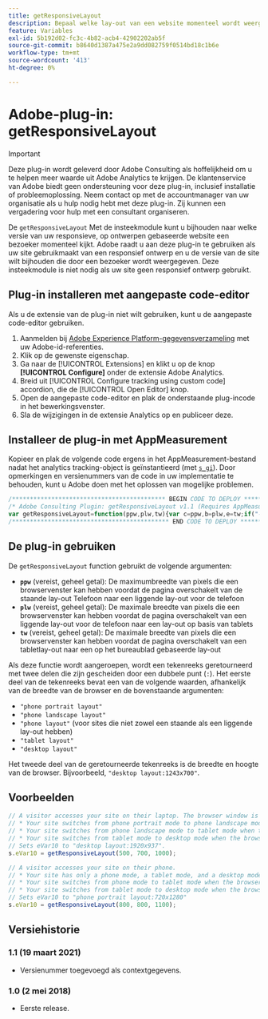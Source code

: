 ```yaml
---
title: getResponsiveLayout
description: Bepaal welke lay-out van een website momenteel wordt weergegeven.
feature: Variables
exl-id: 5b192d02-fc3c-4b82-acb4-42902202ab5f
source-git-commit: b8640d1387a475e2a9dd082759f0514bd18c1b6e
workflow-type: tm+mt
source-wordcount: '413'
ht-degree: 0%

---
```


# Adobe-plug-in: getResponsiveLayout

>[!IMPORTANT]
>
>Deze plug-in wordt geleverd door Adobe Consulting als hoffelijkheid om u te helpen meer waarde uit Adobe Analytics te krijgen. De klantenservice van Adobe biedt geen ondersteuning voor deze plug-in, inclusief installatie of probleemoplossing. Neem contact op met de accountmanager van uw organisatie als u hulp nodig hebt met deze plug-in. Zij kunnen een vergadering voor hulp met een consultant organiseren.

De `getResponsiveLayout` Met de insteekmodule kunt u bijhouden naar welke versie van uw responsieve, op ontwerpen gebaseerde website een bezoeker momenteel kijkt. Adobe raadt u aan deze plug-in te gebruiken als uw site gebruikmaakt van een responsief ontwerp en u de versie van de site wilt bijhouden die door een bezoeker wordt weergegeven. Deze insteekmodule is niet nodig als uw site geen responsief ontwerp gebruikt.

<!--## Install the plug-in using the Web SDK or the Adobe Analytics extension

Adobe offers an extension that allows you to use most commonly-used plug-ins.

1. Log in to [Adobe Experience Platform Data Collection](https://experience.adobe.com/data-collection) using your AdobeID credentials.
1. Click the desired tag property.
1. Go to the [!UICONTROL Extensions] tab, then click on the [!UICONTROL Catalog] button
1. Install and publish the [!UICONTROL Common Analytics Plugins] extension
1. If you haven't already, create a rule labeled "Initialize Plug-ins" with the following configuration:
    * Condition: None
    * Event: Core – Library Loaded (Page Top)
1. Add an action to the above rule with the following configuration:
    * Extension: Common Analytics Plugins
    * Action Type: Initialize getResponsiveLayout
1. Save and publish the changes to the rule.-->

## Plug-in installeren met aangepaste code-editor

Als u de extensie van de plug-in niet wilt gebruiken, kunt u de aangepaste code-editor gebruiken.

1. Aanmelden bij [Adobe Experience Platform-gegevensverzameling](https://experience.adobe.com/data-collection) met uw Adobe-id-referenties.
1. Klik op de gewenste eigenschap.
1. Ga naar de [!UICONTROL Extensions] en klikt u op de knop **[!UICONTROL Configure]** onder de extensie Adobe Analytics.
1. Breid uit [!UICONTROL Configure tracking using custom code] accordion, die de [!UICONTROL Open Editor] knop.
1. Open de aangepaste code-editor en plak de onderstaande plug-incode in het bewerkingsvenster.
1. Sla de wijzigingen in de extensie Analytics op en publiceer deze.

## Installeer de plug-in met AppMeasurement

Kopieer en plak de volgende code ergens in het AppMeasurement-bestand nadat het analytics tracking-object is geïnstantieerd (met [`s_gi`](../functions/s-gi.md)). Door opmerkingen en versienummers van de code in uw implementatie te behouden, kunt u Adobe doen met het oplossen van mogelijke problemen.

```js
/******************************************* BEGIN CODE TO DEPLOY *******************************************/
/* Adobe Consulting Plugin: getResponsiveLayout v1.1 (Requires AppMeasurement) */
var getResponsiveLayout=function(ppw,plw,tw){var c=ppw,b=plw,e=tw;if("-v"===c)return{plugin:"getResponsiveLayout",version:"1.1"};a:{if("undefined"!==typeof window.s_c_il){var a=0;for(var d;a<window.s_c_il.length;a++)if(d=window.s_c_il[a],d._c&&"s_c"===d._c){a=d;break a}}a=void 0}"undefined"!==typeof a&&(a.contextData.getResponsiveLayout="1.1");if(!(isNaN(c)||isNaN(b)||isNaN(e)||b<c||e<b))return a=window.innerWidth||document.documentElement.clientWidth||document.body.clientWidth,(c<b&&a<=b?a<=c?"phone portrait layout":"phone landscape layout":a<=b?"phone layout":a<=e?"tablet layout":"desktop layout")+":"+a+"x"+(window.innerHeight||document.documentElement.clientHeight||document.body.clientHeight)};
/******************************************** END CODE TO DEPLOY ********************************************/
```

## De plug-in gebruiken

De `getResponsiveLayout` function gebruikt de volgende argumenten:

* **`ppw`** (vereist, geheel getal): De maximumbreedte van pixels die een browservenster kan hebben voordat de pagina overschakelt van de staande lay-out Telefoon naar een liggende lay-out voor de telefoon
* **`plw`** (vereist, geheel getal): De maximale breedte van pixels die een browservenster kan hebben voordat de pagina overschakelt van een liggende lay-out voor de telefoon naar een lay-out op basis van tablets
* **`tw`** (vereist, geheel getal): De maximale breedte van pixels die een browservenster kan hebben voordat de pagina overschakelt van een tabletlay-out naar een op het bureaublad gebaseerde lay-out

Als deze functie wordt aangeroepen, wordt een tekenreeks geretourneerd met twee delen die zijn gescheiden door een dubbele punt (`:`). Het eerste deel van de tekenreeks bevat een van de volgende waarden, afhankelijk van de breedte van de browser en de bovenstaande argumenten:

* `"phone portrait layout"`
* `"phone landscape layout"`
* `"phone layout"` (voor sites die niet zowel een staande als een liggende lay-out hebben)
* `"tablet layout"`
* `"desktop layout"`

Het tweede deel van de geretourneerde tekenreeks is de breedte en hoogte van de browser. Bijvoorbeeld, `"desktop layout:1243x700"`.

## Voorbeelden

```js
// A visitor accesses your site on their laptop. The browser window is maximized.
// * Your site switches from phone portrait mode to phone landscape mode when the browser width is greater than 500 pixels
// * Your site switches from phone landscape mode to tablet mode when the browser width is greater than 700 pixels
// * Your site switches from tablet mode to desktop mode when the browser width is greater than 1000 pixels
// Sets eVar10 to "desktop layout:1920x937".
s.eVar10 = getResponsiveLayout(500, 700, 1000);

// A visitor accesses your site on their phone.
// * Your site has only a phone mode, a tablet mode, and a desktop mode
// * Your site switches from phone mode to tablet mode when the browser width is greater than 800 pixels
// * Your site switches from tablet mode to desktop mode when the browser width is greater than 1,100 pixels
// Sets eVar10 to "phone portrait layout:720x1280"
s.eVar10 = getResponsiveLayout(800, 800, 1100);
```

## Versiehistorie

### 1.1 (19 maart 2021)

* Versienummer toegevoegd als contextgegevens.

### 1.0 (2 mei 2018)

* Eerste release.
